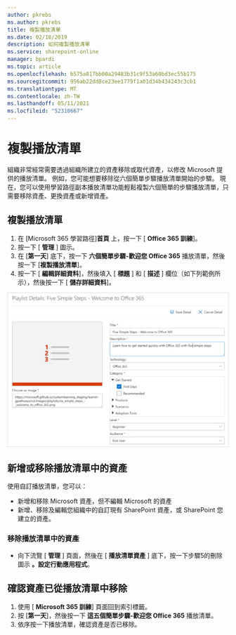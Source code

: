 ```yaml
---
author: pkrebs
ms.author: pkrebs
title: 複製播放清單
ms.date: 02/18/2019
description: 如何複製播放清單
ms.service: sharepoint-online
manager: bpardi
ms.topic: article
ms.openlocfilehash: b575a817bb00a29483b31c9f53a60bd3ec55b175
ms.sourcegitcommit: 956ab22dd8ce23ee1779f1a01d34b434243c3cb1
ms.translationtype: MT
ms.contentlocale: zh-TW
ms.lasthandoff: 05/11/2021
ms.locfileid: "52310667"
---
```

# <a name="copy-a-playlist"></a>複製播放清單
組織非常經常需要透過組織所建立的資產移除或取代資產，以修改 Microsoft 提供的播放清單。 例如，您可能想要移除從六個簡單步驟播放清單開始的步驟。 現在，您可以使用學習路徑副本播放清單功能輕鬆複製六個簡單的步驟播放清單，只需要移除資產、更換資產或新增資產。 

## <a name="to-copy-a-playlist"></a>複製播放清單

1. 在 [Microsoft 365 學習路徑]**首頁** 上，按一下 [ **Office 365 訓練**]。
2. 按一下 [ **管理** ] 圖示。
3. 在 [**第一天**] 底下，按一下 **六個簡單步驟-歡迎您 Office 365** 播放清單，然後按一下 [**複製播放清單**]。 
4. 按一下 [ **編輯詳細資料**]，然後填入 [ **標題** ] 和 [ **描述** ] 欄位（如下列範例所示），然後按一下 [ **儲存詳細資料**]。  
 
![cg-copyplaylist5steps.png](media/cg-copyplaylist5steps.png)

## <a name="add-or-remove-assets-from-a-playlist"></a>新增或移除播放清單中的資產
使用自訂播放清單，您可以：
- 新增和移除 Microsoft 資產，但不編輯 Microsoft 的資產
- 新增、移除及編輯您組織中的自訂現有 SharePoint 資產，或 SharePoint 您建立的資產。 

### <a name="remove-an-asset-from-a-playlist"></a>移除播放清單中的資產
- 向下流覽 [ **管理** ] 頁面，然後在 [ **播放清單資產** ] 底下，按一下步驟5的刪除圖示 **。設定行動應用程式**。 

## <a name="verify-the-asset-is-removed-from-the-playlist"></a>確認資產已從播放清單中移除
1. 使用 [ **Microsoft 365 訓練**] 頁面回到索引標籤。
2. 按 [**第一天**]，然後按一下 **這五個簡單步驟-歡迎您 Office 365** 播放清單。 
3. 依序按一下播放清單，確認資產是否已移除。


